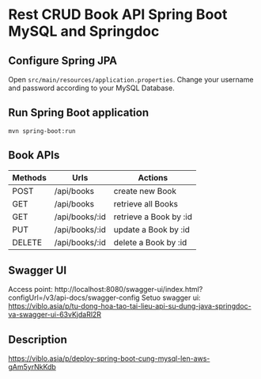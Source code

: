 # Rest CRUD Book API Spring Boot MySQL and Springdoc

## Configure Spring JPA
Open `src/main/resources/application.properties`.
Change your username and password according to your MySQL Database.

## Run Spring Boot application
```
mvn spring-boot:run
```

## Book APIs
| Methods | Urls           | Actions                |
|---------|----------------|------------------------|
| POST    | /api/books     | create new Book        |
| GET     | /api/books     | retrieve all Books     |
| GET     | /api/books/:id | retrieve a Book by :id |
| PUT     | /api/books/:id | update a Book by :id   |
| DELETE  | /api/books/:id | delete a Book by :id   |

## Swagger UI
Access point: http://localhost:8080/swagger-ui/index.html?configUrl=/v3/api-docs/swagger-config
Setuo swagger ui: https://viblo.asia/p/tu-dong-hoa-tao-tai-lieu-api-su-dung-java-springdoc-va-swagger-ui-63vKjdaRl2R

## Description
https://viblo.asia/p/deploy-spring-boot-cung-mysql-len-aws-gAm5yrNkKdb
